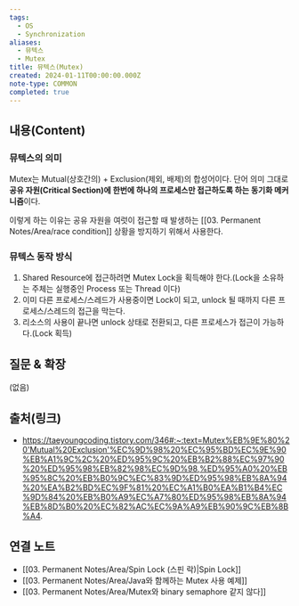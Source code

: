 ```yaml
---
tags:
  - OS
  - Synchronization
aliases:
  - 뮤텍스
  - Mutex
title: 뮤텍스(Mutex)
created: 2024-01-11T00:00:00.000Z
note-type: COMMON
completed: true
---
```


## 내용(Content)
### 뮤텍스의 의미
Mutex는 Mutual(상호간의) + Exclusion(제외, 배제)의 합성어이다. 단어 의미 그대로 **공유 자원(Critical Section)에 한번에 하나의 프로세스만 접근하도록 하는 동기화 메커니즘**이다.

이렇게 하는 이유는 공유 자원을 여럿이 접근할 때 발생하는 [[03. Permanent Notes/Area/race condition]] 상황을 방지하기 위해서 사용한다.


### 뮤텍스 동작 방식
1. Shared Resource에 접근하려면 Mutex Lock을 획득해야 한다.(Lock을 소유하는 주체는 실행중인 Process 또는 Thread 이다)
2. 이미 다른 프로세스/스레드가 사용중이면 Lock이 되고, unlock 될 때까지 다른 프로세스/스레드의 접근을 막는다.
3. 리소스의 사용이 끝나면 unlock 상태로 전환되고, 다른 프로세스가 접근이 가능하다.(Lock 획득)


## 질문 & 확장

(없음)

## 출처(링크)
- https://taeyoungcoding.tistory.com/346#:~:text=Mutex%EB%9E%80%20'Mutual%20Exclusion'%EC%9D%98%20%EC%95%BD%EC%9E%90%EB%A1%9C%2C%20%ED%95%9C%20%EB%B2%88%EC%97%90%20%ED%95%98%EB%82%98%EC%9D%98,%ED%95%A0%20%EB%95%8C%20%EB%B0%9C%EC%83%9D%ED%95%98%EB%8A%94%20%EA%B2%BD%EC%9F%81%20%EC%A1%B0%EA%B1%B4%EC%9D%84%20%EB%B0%A9%EC%A7%80%ED%95%98%EB%8A%94%EB%8D%B0%20%EC%82%AC%EC%9A%A9%EB%90%9C%EB%8B%A4.


## 연결 노트
- [[03. Permanent Notes/Area/Spin Lock (스핀 락)|Spin Lock]]
- [[03. Permanent Notes/Area/Java와 함께하는 Mutex 사용 예제]]
- [[03. Permanent Notes/Area/Mutex와 binary semaphore 같지 않다]]










